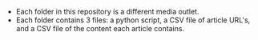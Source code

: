 - Each folder in this repository is a different media outlet.
- Each folder contains 3 files: a python script, a CSV file of article URL's, and a CSV file of the content each article contains.